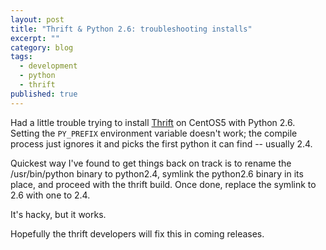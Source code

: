 ```yaml
---
layout: post
title: "Thrift & Python 2.6: troubleshooting installs"
excerpt: ""
category: blog
tags:
  - development
  - python
  - thrift
published: true
---
```


Had a little trouble trying to install [Thrift](http://incubator.apache.org/thrift/) on CentOS5 with Python 2.6. Setting the `PY_PREFIX` environment variable doesn't work; the compile process just ignores it and picks the first python it can find -- usually 2.4.

Quickest way I've found to get things back on track is to rename the /usr/bin/python binary to python2.4, symlink the python2.6 binary in its place, and proceed with the thrift build. Once done, replace the symlink to 2.6 with one to 2.4.

It's hacky, but it works.

Hopefully the thrift developers will fix this in coming releases.
